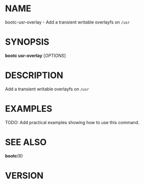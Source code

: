 # NAME

bootc-usr-overlay - Add a transient writable overlayfs on `/usr`

# SYNOPSIS

**bootc usr-overlay** [*OPTIONS*]

# DESCRIPTION

Add a transient writable overlayfs on `/usr`

<!-- BEGIN GENERATED OPTIONS -->
<!-- END GENERATED OPTIONS -->

# EXAMPLES

TODO: Add practical examples showing how to use this command.

# SEE ALSO

**bootc**(8)

# VERSION

<!-- VERSION PLACEHOLDER -->

